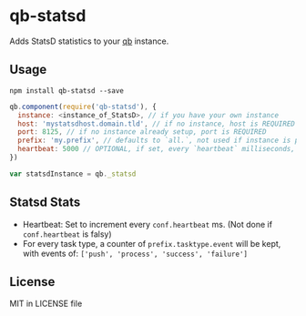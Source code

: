 # qb-statsd

Adds StatsD statistics to your [qb](https://github.com/Rafflecopter/qb) instance.

## Usage

```
npm install qb-statsd --save
```

```javascript
qb.component(require('qb-statsd'), {
  instance: <instance_of_StatsD>, // if you have your own instance
  host: 'mystatsdhost.domain.tld', // if no instance, host is REQUIRED
  port: 8125, // if no instance already setup, port is REQUIRED
  prefix: 'my.prefix', // defaults to `all.`, not used if instance is passed
  heartbeat: 5000 // OPTIONAL, if set, every `heartbeat` milliseconds, a heartbeat will be registered with statsd as an increment
})

var statsdInstance = qb._statsd
```

## Statsd Stats

- Heartbeat: Set to increment every `conf.heartbeat` ms. (Not done if `conf.heartbeat` is falsy)
- For every task type, a counter of `prefix.tasktype.event` will be kept, with events of: `['push', 'process', 'success', 'failure']`

## License

MIT in LICENSE file
